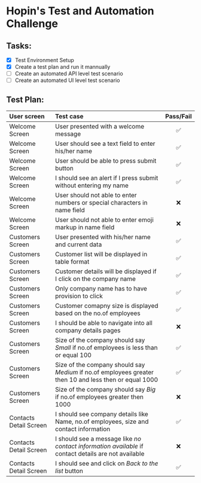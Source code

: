 # Hopin's Test and Automation Challenge

## Tasks:

- [x] Test Environment Setup
- [x] Create a test plan and run it mannually
- [ ] Create an automated API level test scenario
- [ ] Create an automated UI level test scenario

## Test Plan:

| User screen            | Test case                                                                                              |     Pass/Fail      |
| :--------------------- | :----------------------------------------------------------------------------------------------------- | :----------------: |
| Welcome Screen         | User presented with a welcome message                                                                  | :white_check_mark: |
| Welcome Screen         | User should see a text field to enter his/her name                                                     | :white_check_mark: |
| Welcome Screen         | User should be able to press submit button                                                             | :white_check_mark: |
| Welcome Screen         | I should see an alert if I press submit without entering my name                                       | :white_check_mark: |
| Welcome Screen         | User should not able to enter numbers or special characters in name field                              |        :x:         |
| Welcome Screen         | User should not able to enter emoji markup in name field                                               |        :x:         |
| Customers Screen       | User presented with his/her name and current data                                                      | :white_check_mark: |
| Customers Screen       | Customer list will be displayed in table format                                                        | :white_check_mark: |
| Customers Screen       | Customer details will be displayed if I click on the company name                                      | :white_check_mark: |
| Customers Screen       | Only company name has to have provision to click                                                       | :white_check_mark: |
| Customers Screen       | Customer comapny size is displayed based on the no.of employees                                        | :white_check_mark: |
| Customers Screen       | I should be able to navigate into all company details pages                                            |        :x:         |
| Customers Screen       | Size of the company should say _Small_ if no.of employees is less than or equal 100                    | :white_check_mark: |
| Customers Screen       | Size of the company should say _Medium_ if no.of employees greater then 10 and less then or equal 1000 | :white_check_mark: |
| Customers Screen       | Size of the company should say _Big_ if no.of employees greater then 1000                              |        :x:         |
| Contacts Detail Screen | I should see company details like Name, no.of employees, size and contact information                  | :white_check_mark: |
| Contacts Detail Screen | I should see a message like _no contact information available_ if contact details are not available    |        :x:         |
| Contacts Detail Screen | I should see and click on _Back to the list_ button                                                    | :white_check_mark: |
